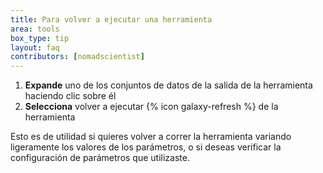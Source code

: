 ```yaml
---
title: Para volver a ejecutar una herramienta
area: tools
box_type: tip
layout: faq
contributors: [nomadscientist]
---
```



1. **Expande** uno de los conjuntos de datos de la salida de la herramienta haciendo clic sobre él
2. **Selecciona** volver a ejecutar {% icon galaxy-refresh %} de la herramienta

Esto es de utilidad si quieres volver a correr la herramienta variando ligeramente los valores de los parámetros, o si deseas verificar la configuración de parámetros que utilizaste.
